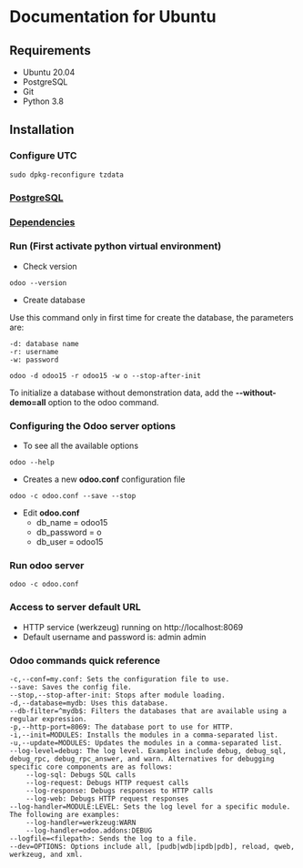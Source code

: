 # Documentation for Ubuntu
## Requirements
* Ubuntu 20.04
* PostgreSQL
* Git
* Python 3.8

## Installation
### Configure UTC
```commandline
sudo dpkg-reconfigure tzdata
```
### [PostgreSQL](./POSTGRESQL.md)
### [Dependencies](./DEPENDENCIES.md)
### Run (First activate python virtual environment)
* Check version
```
odoo --version
```
* Create database

Use this command only in first time for create the database, the parameters are:

    -d: database name
    -r: username
    -w: password
```
odoo -d odoo15 -r odoo15 -w o --stop-after-init
```
To initialize a database without demonstration data, add the **--without-demo=all** option to the odoo command.
### Configuring the Odoo server options
* To see all the available options
```
odoo --help
```
* Creates a new **odoo.conf** configuration file
```
odoo -c odoo.conf --save --stop
```
* Edit **odoo.conf**
  * db_name = odoo15
  * db_password = o
  * db_user = odoo15
### Run odoo server
```
odoo -c odoo.conf
```
### Access to server default URL
* HTTP service (werkzeug) running on http://localhost:8069
* Default username and password is: admin admin
### Odoo commands quick reference

    -c,--conf=my.conf: Sets the configuration file to use.
    --save: Saves the config file.
    --stop,--stop-after-init: Stops after module loading.
    -d,--database=mydb: Uses this database.
    --db-filter=^mydb$: Filters the databases that are available using a regular expression.
    -p,--http-port=8069: The database port to use for HTTP.
    -i,--init=MODULES: Installs the modules in a comma-separated list.
    -u,--update=MODULES: Updates the modules in a comma-separated list.
    --log-level=debug: The log level. Examples include debug, debug_sql, debug_rpc, debug_rpc_answer, and warn. Alternatives for debugging specific core components are as follows:
        --log-sql: Debugs SQL calls
        --log-request: Debugs HTTP request calls
        --log-response: Debugs responses to HTTP calls
        --log-web: Debugs HTTP request responses
    --log-handler=MODULE:LEVEL: Sets the log level for a specific module. The following are examples:
        --log-handler=werkzeug:WARN
        --log-handler=odoo.addons:DEBUG
    --logfile=<filepath>: Sends the log to a file.
    --dev=OPTIONS: Options include all, [pudb|wdb|ipdb|pdb], reload, qweb, werkzeug, and xml.
